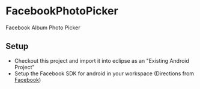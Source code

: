 FacebookPhotoPicker
===================
Facebook Album Photo Picker

## Setup
 * Checkout this project and import it into eclipse as an "Existing Android Project"
 * Setup the Facebook SDK for android in your workspace (Directions from [Facebook](http://developers.facebook.com/))
